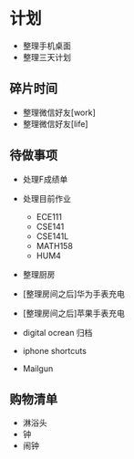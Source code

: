 # 计划
- 整理手机桌面
- 整理三天计划

## 碎片时间
- 整理微信好友[work]
- 整理微信好友[life]

## 待做事项
- 处理F成绩单
- 处理目前作业
  - ECE111
  - CSE141
  - CSE141L
  - MATH158
  - HUM4
- 整理厨房

- [整理房间之后]华为手表充电
- [整理房间之后]苹果手表充电
- digital ocrean 归档
- iphone shortcuts
- Mailgun

## 购物清单
- 淋浴头
- 钟
- 闹钟